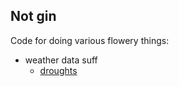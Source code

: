## Not gin

Code for doing various flowery things:

 * weather data suff
   * [droughts](weatherData.html)

